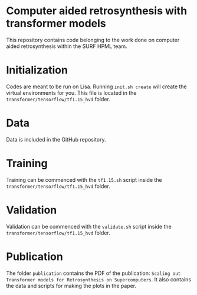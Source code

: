 # Computer aided retrosynthesis with transformer models
This repository contains code belonging to the work done on computer aided retrosynthesis within the SURF HPML team. 

# Initialization
Codes are meant to be run on Lisa. Running `init.sh create` will create the virtual environments for you. This file is located in the `transformer/tensorflow/tf1.15_hvd` folder.

# Data
Data is included in the GitHub repository.

# Training
Training can be commenced with the `tf1.15.sh` script inside the `transformer/tensorflow/tf1.15_hvd` folder.

# Validation
Validation can be commenced with the `validate.sh` script inside the `transformer/tensorflow/tf1.15_hvd` folder.

# Publication
The folder `publication` contains the PDF of the publication: `Scaling out Transformer models for Retrosynthesis on Supercomputers`. It also contains the data and scripts for making the plots in the paper.
 
